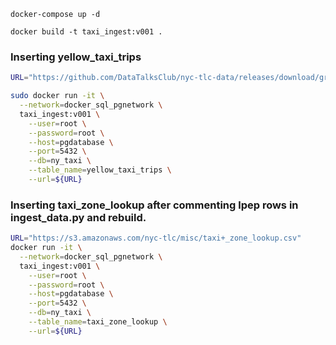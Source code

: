 ```
docker-compose up -d
```

```
docker build -t taxi_ingest:v001 .
```

### Inserting yellow_taxi_trips 
```bash
URL="https://github.com/DataTalksClub/nyc-tlc-data/releases/download/green/green_tripdata_2019-01.csv.gz"

sudo docker run -it \
  --network=docker_sql_pgnetwork \
  taxi_ingest:v001 \
    --user=root \
    --password=root \
    --host=pgdatabase \
    --port=5432 \
    --db=ny_taxi \
    --table_name=yellow_taxi_trips \
    --url=${URL}
```
### Inserting taxi_zone_lookup after commenting lpep rows in ingest_data.py and rebuild.

```bash
URL="https://s3.amazonaws.com/nyc-tlc/misc/taxi+_zone_lookup.csv"
docker run -it \
  --network=docker_sql_pgnetwork \
  taxi_ingest:v001 \
    --user=root \
    --password=root \
    --host=pgdatabase \
    --port=5432 \
    --db=ny_taxi \
    --table_name=taxi_zone_lookup \
    --url=${URL}
```
